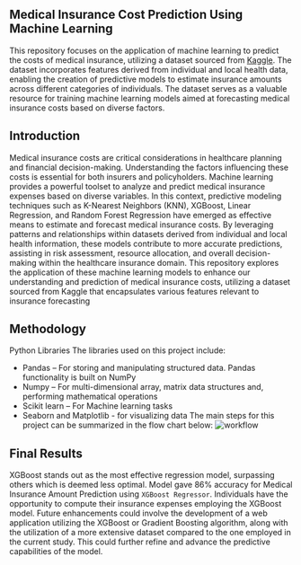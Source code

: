 ## Medical Insurance Cost Prediction Using Machine Learning

This repository focuses on the application of machine learning to predict the costs of medical insurance, utilizing a dataset sourced from [Kaggle](https://www.kaggle.com/mirichoi0218/insurance?select=insurance.csv). The dataset incorporates features derived from individual and local health data, enabling the creation of predictive models to estimate insurance amounts across different categories of individuals. The dataset serves as a valuable resource for training machine learning models aimed at forecasting medical insurance costs based on diverse factors.

## Introduction
Medical insurance costs are critical considerations in healthcare planning and financial decision-making. Understanding the factors influencing these costs is essential for both insurers and policyholders. Machine learning provides a powerful toolset to analyze and predict medical insurance expenses based on diverse variables. In this context, predictive modeling techniques such as K-Nearest Neighbors (KNN), XGBoost, Linear Regression, and Random Forest Regression have emerged as effective means to estimate and forecast medical insurance costs. By leveraging patterns and relationships within datasets derived from individual and local health information, these models contribute to more accurate predictions, assisting in risk assessment, resource allocation, and overall decision-making within the healthcare insurance domain. This repository explores the application of these machine learning models to enhance our understanding and prediction of medical insurance costs, utilizing a dataset sourced from Kaggle that encapsulates various features relevant to insurance forecasting

## Methodology
Python Libraries
The libraries used on this project include:
- Pandas – For storing and manipulating structured data. Pandas functionality is built on NumPy
- Numpy – For multi-dimensional array, matrix data structures and, performing mathematical operations
- Scikit learn – For Machine learning tasks
- Seaborn and Matplotlib - for visualizing data
The main steps for this project can be summarized in the flow chart below:
![workflow](https://github.com/addy-analytics/Medical-Insurance-Cost-Prediction-Using-Machine-Learning/assets/107724453/378bc355-ad36-4eca-b58b-7d87b2294ab6)

## Final Results
XGBoost stands out as the most effective regression model, surpassing others which is deemed less optimal. Model gave 86% accuracy for Medical Insurance Amount Prediction using `XGBoost Regressor`. Individuals have the opportunity to compute their insurance expenses employing the  XGBoost model. Future enhancements could involve the development of a web application utilizing the XGBoost or Gradient Boosting algorithm, along with the utilization of a more extensive dataset compared to the one employed in the current study. This could further refine and advance the predictive capabilities of the model.
